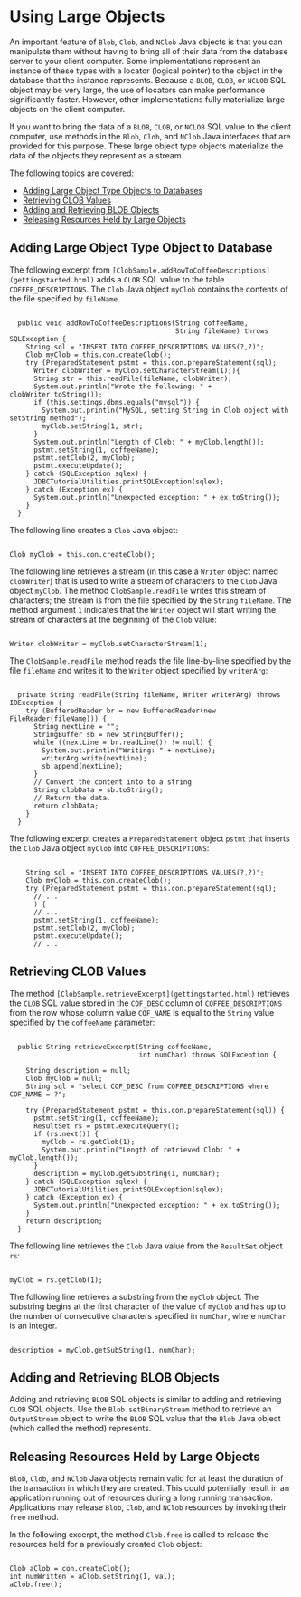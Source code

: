 
# Using Large Objects

An important feature of `Blob`, `Clob`, and `NClob` Java objects is that you can manipulate them without having to bring all of their data from the database server to your client computer. Some implementations represent an instance of these types with a locator (logical pointer) to the object in the database that the instance represents. Because a `BLOB`, `CLOB`, or `NCLOB` SQL object may be very large, the use of locators can make performance significantly faster. However, other implementations fully materialize large objects on the client computer.

If you want to bring the data of a `BLOB`, `CLOB`, or `NCLOB` SQL value to the client computer, use methods in the `Blob`, `Clob`, and `NClob` Java interfaces that are provided for this purpose. These large object type objects materialize the data of the objects they represent as a stream.

The following topics are covered:

- [Adding Large Object Type Objects to Databases](#add_lob)
- [Retrieving CLOB Values](#retrieve_clob)
- [Adding and Retrieving BLOB Objects](#add_retrieve_blob)
- [Releasing Resources Held by Large Objects](#release_large_objects)

## <a name="add_lob" id="add_lob">Adding Large Object Type Object to Database</a>

The following excerpt from `[ClobSample.addRowToCoffeeDescriptions](gettingstarted.html)` adds a `CLOB` SQL value to the table `COFFEE_DESCRIPTIONS`. The `Clob` Java object `myClob` contains the contents of the file specified by `fileName`.

```

  public void addRowToCoffeeDescriptions(String coffeeName,
                                         String fileName) throws SQLException {
    String sql = "INSERT INTO COFFEE_DESCRIPTIONS VALUES(?,?)";
    Clob myClob = this.con.createClob();
    try (PreparedStatement pstmt = this.con.prepareStatement(sql);
      Writer clobWriter = myClob.setCharacterStream(1);){
      String str = this.readFile(fileName, clobWriter);
      System.out.println("Wrote the following: " + clobWriter.toString());
      if (this.settings.dbms.equals("mysql")) {
        System.out.println("MySQL, setting String in Clob object with setString method");
        myClob.setString(1, str);
      }
      System.out.println("Length of Clob: " + myClob.length());
      pstmt.setString(1, coffeeName);
      pstmt.setClob(2, myClob);
      pstmt.executeUpdate();
    } catch (SQLException sqlex) {
      JDBCTutorialUtilities.printSQLException(sqlex);
    } catch (Exception ex) {
      System.out.println("Unexpected exception: " + ex.toString());
    }
  }

```

The following line creates a `Clob` Java object:

```

Clob myClob = this.con.createClob();

```

The following line retrieves a stream (in this case a `Writer` object named `clobWriter`) that is used to write a stream of characters to the `Clob` Java object `myClob`. The method `ClobSample.readFile` writes this stream of characters; the stream is from the file specified by the `String` `fileName`. The method argument `1` indicates that the `Writer` object will start writing the stream of characters at the beginning of the `Clob` value:

```

Writer clobWriter = myClob.setCharacterStream(1);

```

The `ClobSample.readFile` method reads the file line-by-line specified by the file `fileName` and writes it to the `Writer` object specified by `writerArg`:

```

  private String readFile(String fileName, Writer writerArg) throws IOException {
    try (BufferedReader br = new BufferedReader(new FileReader(fileName))) {
      String nextLine = "";
      StringBuffer sb = new StringBuffer();
      while ((nextLine = br.readLine()) != null) {
        System.out.println("Writing: " + nextLine);
        writerArg.write(nextLine);
        sb.append(nextLine);
      }
      // Convert the content into to a string
      String clobData = sb.toString();
	  // Return the data.
      return clobData;
	}
  }

```

The following excerpt creates a `PreparedStatement` object `pstmt` that inserts the `Clob` Java object `myClob` into `COFFEE_DESCRIPTIONS`:

```

    String sql = "INSERT INTO COFFEE_DESCRIPTIONS VALUES(?,?)";
    Clob myClob = this.con.createClob();
    try (PreparedStatement pstmt = this.con.prepareStatement(sql);
      // ...
      ) {
      // ...
      pstmt.setString(1, coffeeName);
      pstmt.setClob(2, myClob);
      pstmt.executeUpdate();
      // ...

```

## <a name="retrieve_clob" id="retrieve_clob">Retrieving CLOB Values</a>

The method `[ClobSample.retrieveExcerpt](gettingstarted.html)` retrieves the `CLOB` SQL value stored in the `COF_DESC` column of `COFFEE_DESCRIPTIONS` from the row whose column value `COF_NAME` is equal to the `String` value specified by the `coffeeName` parameter:

```

  public String retrieveExcerpt(String coffeeName,
                                int numChar) throws SQLException {

    String description = null;
    Clob myClob = null;
    String sql = "select COF_DESC from COFFEE_DESCRIPTIONS where COF_NAME = ?";

    try (PreparedStatement pstmt = this.con.prepareStatement(sql)) {
      pstmt.setString(1, coffeeName);
      ResultSet rs = pstmt.executeQuery();
      if (rs.next()) {
        myClob = rs.getClob(1);
        System.out.println("Length of retrieved Clob: " + myClob.length());
      }
      description = myClob.getSubString(1, numChar);
    } catch (SQLException sqlex) {
      JDBCTutorialUtilities.printSQLException(sqlex);
    } catch (Exception ex) {
      System.out.println("Unexpected exception: " + ex.toString());
    }
    return description;
  }

```

The following line retrieves the `Clob` Java value from the `ResultSet` object `rs`:

```

myClob = rs.getClob(1);

```

The following line retrieves a substring from the `myClob` object. The substring begins at the first character of the value of `myClob` and has up to the number of consecutive characters specified in `numChar`, where `numChar` is an integer.

```

description = myClob.getSubString(1, numChar);

```

## <a name="add_retrieve_blob" id="add_retrieve_blob">Adding and Retrieving BLOB Objects</a>

Adding and retrieving `BLOB` SQL objects is similar to adding and retrieving `CLOB` SQL objects. Use the `Blob.setBinaryStream` method to retrieve an `OutputStream` object to write the `BLOB` SQL value that the `Blob` Java object (which called the method) represents.

## <a name="release_large_objects" id="release_large_objects">Releasing Resources Held by Large Objects</a>

`Blob`, `Clob`, and `NClob` Java objects remain valid for at least the duration of the transaction in which they are created. This could potentially result in an application running out of resources during a long running transaction. Applications may release `Blob`, `Clob`, and `NClob` resources by invoking their `free` method.

In the following excerpt, the method `Clob.free` is called to release the resources held for a previously created `Clob` object:

```

Clob aClob = con.createClob();
int numWritten = aClob.setString(1, val);
aClob.free();

```
